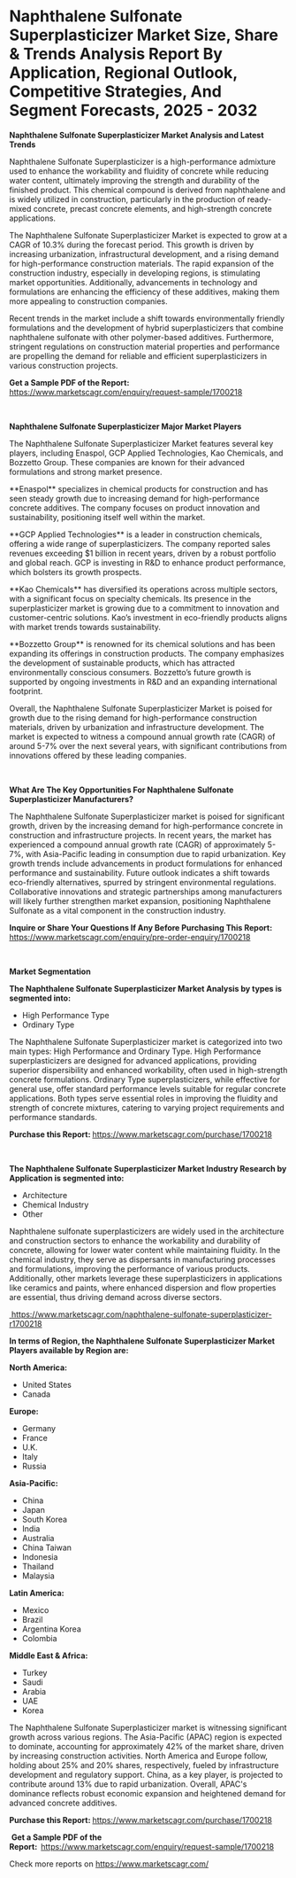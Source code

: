 <p><h1>Naphthalene Sulfonate Superplasticizer Market Size, Share & Trends Analysis Report By Application, Regional Outlook, Competitive Strategies, And Segment Forecasts, 2025 - 2032</h1></p><p><strong>Naphthalene Sulfonate Superplasticizer Market Analysis and Latest Trends</strong></p>
<p><p>Naphthalene Sulfonate Superplasticizer is a high-performance admixture used to enhance the workability and fluidity of concrete while reducing water content, ultimately improving the strength and durability of the finished product. This chemical compound is derived from naphthalene and is widely utilized in construction, particularly in the production of ready-mixed concrete, precast concrete elements, and high-strength concrete applications.</p><p>The Naphthalene Sulfonate Superplasticizer Market is expected to grow at a CAGR of 10.3% during the forecast period. This growth is driven by increasing urbanization, infrastructural development, and a rising demand for high-performance construction materials. The rapid expansion of the construction industry, especially in developing regions, is stimulating market opportunities. Additionally, advancements in technology and formulations are enhancing the efficiency of these additives, making them more appealing to construction companies.</p><p>Recent trends in the market include a shift towards environmentally friendly formulations and the development of hybrid superplasticizers that combine naphthalene sulfonate with other polymer-based additives. Furthermore, stringent regulations on construction material properties and performance are propelling the demand for reliable and efficient superplasticizers in various construction projects.</p></p>
<p><strong>Get a Sample PDF of the Report:&nbsp;</strong> <a href="https://www.marketscagr.com/enquiry/request-sample/1700218?utm_campaign=1920&utm_medium=2&utm_source=Github&utm_content=ia&utm_term=09012025&utm_id=naphthalene-sulfonate-superplasticizer">https://www.marketscagr.com/enquiry/request-sample/1700218</a></p>
<p>&nbsp;</p>
<p><strong>Naphthalene Sulfonate Superplasticizer Major Market Players</strong></p>
<p><p>The Naphthalene Sulfonate Superplasticizer Market features several key players, including Enaspol, GCP Applied Technologies, Kao Chemicals, and Bozzetto Group. These companies are known for their advanced formulations and strong market presence.</p><p>**Enaspol** specializes in chemical products for construction and has seen steady growth due to increasing demand for high-performance concrete additives. The company focuses on product innovation and sustainability, positioning itself well within the market. </p><p>**GCP Applied Technologies** is a leader in construction chemicals, offering a wide range of superplasticizers. The company reported sales revenues exceeding $1 billion in recent years, driven by a robust portfolio and global reach. GCP is investing in R&D to enhance product performance, which bolsters its growth prospects.</p><p>**Kao Chemicals** has diversified its operations across multiple sectors, with a significant focus on specialty chemicals. Its presence in the superplasticizer market is growing due to a commitment to innovation and customer-centric solutions. Kao’s investment in eco-friendly products aligns with market trends towards sustainability.</p><p>**Bozzetto Group** is renowned for its chemical solutions and has been expanding its offerings in construction products. The company emphasizes the development of sustainable products, which has attracted environmentally conscious consumers. Bozzetto’s future growth is supported by ongoing investments in R&D and an expanding international footprint.</p><p>Overall, the Naphthalene Sulfonate Superplasticizer Market is poised for growth due to the rising demand for high-performance construction materials, driven by urbanization and infrastructure development. The market is expected to witness a compound annual growth rate (CAGR) of around 5-7% over the next several years, with significant contributions from innovations offered by these leading companies.</p></p>
<p>&nbsp;</p>
<p><strong>What Are The Key Opportunities For Naphthalene Sulfonate Superplasticizer Manufacturers?</strong></p>
<p><p>The Naphthalene Sulfonate Superplasticizer market is poised for significant growth, driven by the increasing demand for high-performance concrete in construction and infrastructure projects. In recent years, the market has experienced a compound annual growth rate (CAGR) of approximately 5-7%, with Asia-Pacific leading in consumption due to rapid urbanization. Key growth trends include advancements in product formulations for enhanced performance and sustainability. Future outlook indicates a shift towards eco-friendly alternatives, spurred by stringent environmental regulations. Collaborative innovations and strategic partnerships among manufacturers will likely further strengthen market expansion, positioning Naphthalene Sulfonate as a vital component in the construction industry.</p></p>
<p><strong>Inquire or Share Your Questions If Any Before Purchasing This Report:</strong> <a href="https://www.marketscagr.com/enquiry/pre-order-enquiry/1700218?utm_campaign=1920&utm_medium=2&utm_source=Github&utm_content=ia&utm_term=09012025&utm_id=naphthalene-sulfonate-superplasticizer">https://www.marketscagr.com/enquiry/pre-order-enquiry/1700218</a></p>
<p>&nbsp;</p>
<p><strong>Market Segmentation</strong></p>
<p><strong>The Naphthalene Sulfonate Superplasticizer Market Analysis by types is segmented into:</strong></p>
<p><ul><li>High Performance Type</li><li>Ordinary Type</li></ul></p>
<p><p>The Naphthalene Sulfonate Superplasticizer market is categorized into two main types: High Performance and Ordinary Type. High Performance superplasticizers are designed for advanced applications, providing superior dispersibility and enhanced workability, often used in high-strength concrete formulations. Ordinary Type superplasticizers, while effective for general use, offer standard performance levels suitable for regular concrete applications. Both types serve essential roles in improving the fluidity and strength of concrete mixtures, catering to varying project requirements and performance standards.</p></p>
<p><strong>Purchase this Report:&nbsp;</strong><a href="https://www.marketscagr.com/purchase/1700218?utm_campaign=1920&utm_medium=2&utm_source=Github&utm_content=ia&utm_term=09012025&utm_id=naphthalene-sulfonate-superplasticizer">https://www.marketscagr.com/purchase/1700218</a></p>
<p>&nbsp;</p>
<p><strong>The Naphthalene Sulfonate Superplasticizer Market Industry Research by Application is segmented into:</strong></p>
<p><ul><li>Architecture</li><li>Chemical Industry</li><li>Other</li></ul></p>
<p><p>Naphthalene sulfonate superplasticizers are widely used in the architecture and construction sectors to enhance the workability and durability of concrete, allowing for lower water content while maintaining fluidity. In the chemical industry, they serve as dispersants in manufacturing processes and formulations, improving the performance of various products. Additionally, other markets leverage these superplasticizers in applications like ceramics and paints, where enhanced dispersion and flow properties are essential, thus driving demand across diverse sectors.</p></p>
<p><a href="https://www.marketscagr.com/naphthalene-sulfonate-superplasticizer-r1700218?utm_campaign=1920&utm_medium=2&utm_source=Github&utm_content=ia&utm_term=09012025&utm_id=naphthalene-sulfonate-superplasticizer">&nbsp;https://www.marketscagr.com/naphthalene-sulfonate-superplasticizer-r1700218</a></p>
<p><strong>In terms of Region, the Naphthalene Sulfonate Superplasticizer Market Players available by Region are:</strong></p>
<p>
    <p> <strong> North America: </strong>
        <ul>
            <li>United States</li>
            <li>Canada</li>
        </ul>
        </p> 
    <p> <strong> Europe: </strong>
        <ul>
            <li>Germany</li>
            <li>France</li>
            <li>U.K.</li>
            <li>Italy</li>
            <li>Russia</li>
        </ul>
        </p> 
    <p> <strong> Asia-Pacific: </strong>
        <ul>
            <li>China</li>
            <li>Japan</li>
            <li>South Korea</li>
            <li>India</li>
            <li>Australia</li>
            <li>China Taiwan</li>
            <li>Indonesia</li>
            <li>Thailand</li>
            <li>Malaysia</li>
        </ul>
        </p> 
    <p> <strong> Latin America: </strong>
        <ul>
            <li>Mexico</li>
            <li>Brazil</li>
            <li>Argentina Korea</li>
            <li>Colombia</li>
        </ul>
        </p> 
    <p> <strong> Middle East & Africa: </strong>
        <ul>
            <li>Turkey</li>
            <li>Saudi</li>
            <li>Arabia</li>
            <li>UAE</li>
            <li>Korea</li>
        </ul>
    </p>
    </p>
<p><p>The Naphthalene Sulfonate Superplasticizer market is witnessing significant growth across various regions. The Asia-Pacific (APAC) region is expected to dominate, accounting for approximately 42% of the market share, driven by increasing construction activities. North America and Europe follow, holding about 25% and 20% shares, respectively, fueled by infrastructure development and regulatory support. China, as a key player, is projected to contribute around 13% due to rapid urbanization. Overall, APAC's dominance reflects robust economic expansion and heightened demand for advanced concrete additives.</p></p>
<p><strong>Purchase this Report: </strong><a href="https://www.marketscagr.com/purchase/1700218?utm_campaign=1920&utm_medium=2&utm_source=Github&utm_content=ia&utm_term=09012025&utm_id=naphthalene-sulfonate-superplasticizer">https://www.marketscagr.com/purchase/1700218</a></p>
<p>&nbsp;<strong>Get a Sample PDF of the Report:&nbsp;&nbsp;</strong><a href="https://www.marketscagr.com/enquiry/request-sample/1700218?utm_campaign=1920&utm_medium=2&utm_source=Github&utm_content=ia&utm_term=09012025&utm_id=naphthalene-sulfonate-superplasticizer">https://www.marketscagr.com/enquiry/request-sample/1700218</a></p>
<p><strong></strong></p>
<p>Check more reports on <a href="https://www.marketscagr.com/?utm_campaign=1920&utm_medium=2&utm_source=Github&utm_content=ia&utm_term=09012025&utm_id=naphthalene-sulfonate-superplasticizer">https://www.marketscagr.com/</a></p>